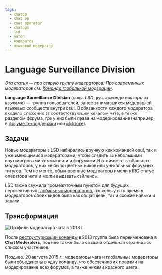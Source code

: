 ```yaml
---
tags:
  - chatop
  - chat op
  - chat operator
  - chatops
  - lsd
  - чатоп
  - модератор
  - языковой модератор
---
```


# Language Surveillance Division

*Эта статья — про старую группу модераторов. Про современных модераторов см. [Команда глобальной модерации](/wiki/People/The_Team/Global_Moderation_Team).*

**Language Surveillance Division** (сокр. *LSD*, рус. *команда надзора за языками*) — группа пользователей, ранее занимавшихся модерацией языковых сообществ внутри osu!. В обязанности каждого модератора входило слежение за соответствующим каналом чата, а также разделом форума, где у них были права на модерирование (например, в [форуме техподдержки](https://osu.ppy.sh/community/forums/5) или [оффтопе](https://osu.ppy.sh/community/forums/52)).

## Задачи

Новые модераторы в LSD набирались вручную как командой osu!, так и уже имеющимися модераторами, чтобы следить за небольшими внутриигровыми коммьюнити и форумами. В отличие от глобальных модераторов, у них не было цветных ников или уникальных форумных титулов. Тем не менее, обыкновенные модераторы имели в [IRC](/wiki/Community/Internet_Relay_Chat) статус [оператора чата](/wiki/Community/Internet_Relay_Chat#почему-некоторые-ники-начинаются-со-спецсимволов?) и могли выдавать [сайленсы](/wiki/Silence).

LSD также служила промежуточным пунктом для будущих перспективных [глобальных модераторов](/wiki/People/The_Team/Global_Moderation_Team), поскольку в то время у модераторов обоих видов была как общая цель, так и схожие навыки и задачи.

## Трансформация

<!-- TODO(TicClick): make this an infobox -->

![](img/chat-moderator-profile.png "Профиль модератора чата в 2013 г.")

После [реструктуризации команды](https://osu.ppy.sh/community/forums/topics/123510) в 2013 группа была переименована в **Chat Moderators**, под неё также была создана отдельная страница со списком участников<!-- https://web.archive.org/web/20140209160121/http://osu.ppy.sh:80/g/18 -->.

Позднее, [20 августа 2015 г.](/wiki/Staff_Log/2015#август), модераторы чата и глобальные модераторы были [объединены](https://osu.ppy.sh/community/forums/posts/4435972) в одну команду, что обеспечило их правами на модерирование всех форумов, а также никами красного цвета.
